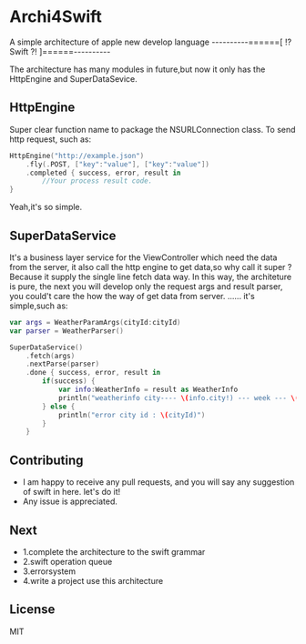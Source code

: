 Archi4Swift
===========

A simple architecture of apple new develop language        ----------======[ !? Swift ?! ]======----------

The architecture has many modules in future,but now it only has the HttpEngine and SuperDataSevice.

## HttpEngine

Super clear function name to package the NSURLConnection class. To send http request, such as:

```swift
HttpEngine("http://example.json")
    .fly(.POST, ["key":"value"], ["key":"value"])
    .completed { success, error, result in
        //Your process result code.
}
```

Yeah,it's so simple.

## SuperDataService

It's a business layer service for the ViewController which need the data from the server, it also call the http engine to get data,so why call it super ?
Because it supply the single line fetch data way. In this way, the architeture is pure, the next you will develop only the request args and result parser,
you could't care the how the way of get data from server.  ...... it's simple,such as:

```swift
var args = WeatherParamArgs(cityId:cityId)
var parser = WeatherParser()   

SuperDataService()
	.fetch(args)
	.nextParse(parser)
	.done { success, error, result in
    	if(success) {
        	var info:WeatherInfo = result as WeatherInfo
        	println("weatherinfo city---- \(info.city!) --- week --- \(info.week)")
    	} else {
        	println("error city id : \(cityId)")
    	}
	}
```

## Contributing
- I am happy to receive any pull requests, and you will say any suggestion of swift in here. let's do it!
- Any issue is appreciated.

## Next
- 1.complete the architecture to the swift grammar
- 2.swift operation queue
- 3.errorsystem
- 4.write a project use this architecture

## License
MIT